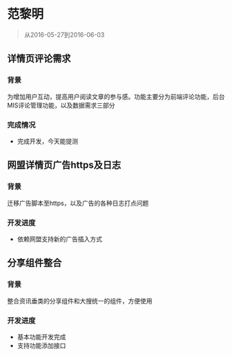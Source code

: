 # 范黎明

> 从2016-05-27到2016-06-03

## 详情页评论需求

### 背景

为增加用户互动，提高用户阅读文章的参与感。功能主要分为前端评论功能，后台MIS评论管理功能，以及数据需求三部分

### 完成情况

* 完成开发，今天能提测


## 网盟详情页广告https及日志

### 背景

迁移广告脚本至https，以及广告的各种日志打点问题

### 开发进度

* 依赖网盟支持新的广告插入方式


## 分享组件整合

### 背景

整合资讯垂类的分享组件和大搜统一的组件，方便使用

### 开发进度

* 基本功能开发完成
* 支持功能添加接口
